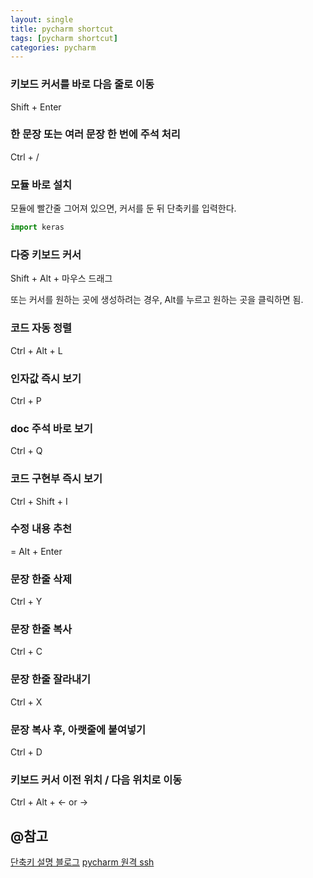 ```yaml
---
layout: single
title: pycharm shortcut
tags: [pycharm shortcut]
categories: pycharm
---
```


### 키보드 커서를 바로 다음 줄로 이동
Shift + Enter
  
### 한 문장 또는 여러 문장 한 번에 주석 처리 
Ctrl + /
  
### 모듈 바로 설치
모듈에 빨간줄 그어져 있으면, 커서를 둔 뒤 단축키를 입력한다.
```python
import keras
```
  
### 다중 키보드 커서 
Shift + Alt + 마우스 드래그   
  
또는 커서를 원하는 곳에 생성하려는 경우, Alt를 누르고 원하는 곳을 클릭하면 됨.

### 코드 자동 정렬
Ctrl + Alt + L

### 인자값 즉시 보기
Ctrl + P

### doc 주석 바로 보기
Ctrl + Q

### 코드 구현부 즉시 보기
Ctrl + Shift + I

### 수정 내용 추천
= Alt + Enter 

### 문장 한줄 삭제
Ctrl + Y
   
### 문장 한줄 복사
Ctrl + C
   
### 문장 한줄 잘라내기
Ctrl + X
  
### 문장 복사 후, 아랫줄에 붙여넣기
Ctrl + D
   
### 키보드 커서 이전 위치 / 다음 위치로 이동
Ctrl + Alt + ← or →

## @참고
[단축키 설명 블로그](https://py-son.tistory.com/2)
[pycharm 원격 ssh](https://somjang.tistory.com/entry/Python-Pycharm%EC%97%90-%EC%9B%90%EA%B2%A9-%EC%9D%B8%ED%84%B0%ED%94%84%EB%A6%AC%ED%84%B0-%EC%B6%94%EA%B0%80%ED%95%98%EA%B3%A0-%EC%A0%81%EC%9A%A9%ED%95%98%EA%B8%B0)
